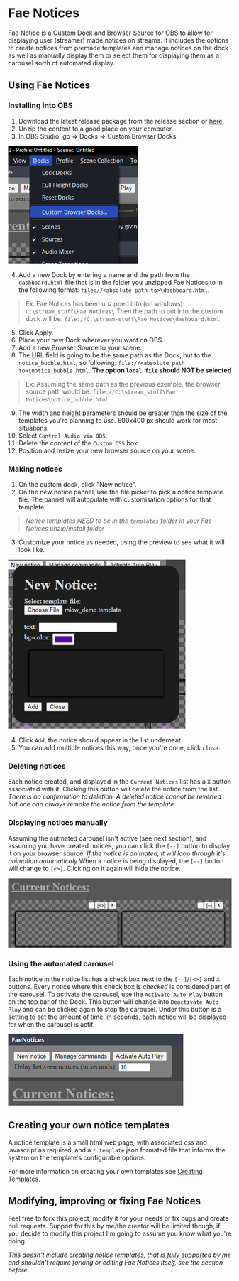 # Fae Notices

Fae Notice is a Custom Dock and Browser Source for [OBS](https://obsproject.com/) to allow for displaying user (streamer) made notices on streams. It includes the options to create notices from premade templates and manage notices on the dock as well as manually display them or select them for displaying them as a carousel sorth of automated display. 

## Using Fae Notices

### Installing into OBS

1) Download the latest release package from the release section or [here](https://github.com/Speedy321/FaeNotices/releases/latest).
2) Unzip the content to a good place on your computer.
3) In OBS Studio, go => Docks => Custom Browser Docks.

![Custom Broser Docks menu location](docs/readme_assets/image.png)

4) Add a new Dock by entering a name and the path from the `dashboard.html` file that is in the folder you unzipped Fae Notices to in the following format: `file://<absolute path to>\dashboard.html`.

> Ex: Fae Notices has been unzipped into (on windows):
`C:\stream_stuff\Fae Notices\`
Then the path to put into the custom dock will be:
`file://C:\stream-stuff\Fae Notices\dashboard.html`

5) Click Apply.
6) Place your new Dock wherever you want on OBS.
7) Add a new Browser Source to your scene.
8) The URL field is going to be the same path as the Dock, but to the `notice_bubble.html`, so following: `file://<absolute path to>\notice_bubble.html`. 
**The option `local file` should NOT be selected**

> Ex: Assuming the same path as the previous exemple, the browser source path would be:
`file://C:\stream_stuff\Fae Notices\notice_bubble.html`

9) The width and height parameters should be greater than the size of the templates you're planning to use. 600x400 px should work for most situations.
10) Select `Control Audio via OBS`.
11) Delete the content of the `Custom CSS` box.
12) Position and resize your new browser source on your scene.

### Making notices

1) On the custom dock, click "New notice".
2) On the new notice pannel, use the file picker to pick a notice template file. The pannel will autopulate with customisation options for that template.
> *Notice templates NEED to be in the `templates` folder in your Fae Notices unzip/install folder*
3) Customize your notice as needed, using the preview to see what it will look like.

![new notice pannel with template selected](docs/readme_assets/image-1.png)

4) Click `Add`, the notice should appear in the list underneat.
5) You can add multiple notices this way, once you're done, click `close`.

### Deleting notices

Each notice created, and displayed in the `Current Notices` list has a `X` button associated with it. Clicking this button will delete the notice from the list. 
*There is no confirmation to deletion. A deleted notice cannot be reverted but one can always remake the notice from the template.*

### Displaying notices manually

Assuming the autmated carousel isn't active (see next section), and assuming you have created notices, you can click the `[--]` button to display it on your browser source. *If the notice is animated, it will loop through it's animation automaticaly*
When a notice is being displayed, the `[--]` button will change to `[<>]`. Clicking on it again will hide the notice.

![two notices, one displayed and one hidden](docs/readme_assets/image-3.png)

### Using the automated carousel

Each notice in the notice list has a check box next to the `[--]`/`[<>]` and `X` buttons. Every notice where this check box is *checked* is considered part of the carousel. To activate the carousel, use the `Activate Auto Play` button on the top bar of the Dock. This button will change into `Deactivate Auto Play` and can be clicked again to stop the carousel. Under this button is a setting to set the amount of time, in seconds, each notice will be displayed for when the carousel is actif.

![Fae Notices Dock main menu with carousel controls](docs/readme_assets/image-4.png)

## Creating your own notice templates

A notice template is a small html web page, with associated css and javascript as required, and a `*.template` json formated file that informs the system on the template's configurable options.

For more information on creating your own templates see [Creating Templates](/docs/creating_templates.md).

## Modifying, improving or fixing Fae Notices

Feel free to fork this project, modify it for your needs or fix bugs and create pull requests. Support for this by me/the creator will be limited though, if you decide to modify this project I'm going to assume you know what you're doing.

*This doesn't include creating notice templates, that is fully supported by me and shouldn't require forking or editing Fae Notices itself, see the section before.*